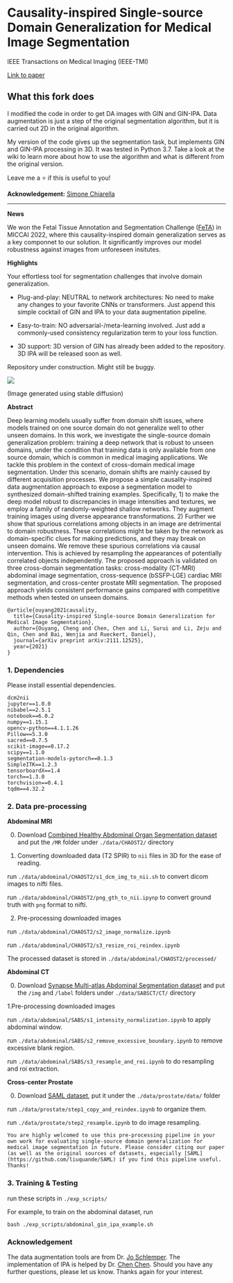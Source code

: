 # Causality-inspired Single-source Domain Generalization for Medical Image Segmentation

IEEE Transactions on Medical Imaging (IEEE-TMI)

[Link to paper](https://ieeexplore.ieee.org/document/9961940)

## What this fork does
I modified the code in order to get DA images with GIN and GIN-IPA. Data augmentation is just a step of the original segmentation algorithm, but it is carried out 2D in the original algorithm.

My version of the code gives up the segmentation task, but implements GIN and GIN-IPA processing in 3D. It was tested in Python 3.7. Take a look at the wiki to learn more about how to use the algorithm and what is different from the original version.

Leave me a :star: if this is useful to you!

**Acknowledgement:** [Simone Chiarella](https://github.com/sim1-99)

---


**News**

We won the Fetal Tissue Annotation and Segmentation Challenge ([FeTA](https://feta.grand-challenge.org/Home/)) in MICCAI 2022, where this causality-inspired domain generalization serves as a key componnet to our solution. It significantly improves our model robustness against images from unforeseen insitutes.

**Highlights**

Your effortless tool for segmentation challenges that involve domain generalization.

- Plug-and-play: NEUTRAL to network architectures: No need to make any changes to your favorite CNNs or transformers. Just append this simple cocktail of GIN and IPA to your data augmentation pipeline.

- Easy-to-train: NO adversarial-/meta-learning involved. Just add a commonly-used consistency regularization term to your loss function.  

- 3D support: 3D version of GIN has already been added to the repository. 3D IPA will be released soon as well.

Repository under construction. Might still be buggy.

![](./stable_diffusion.jpeg)

(Image generated using stable diffusion)

**Abstract**

Deep learning models usually suffer from domain shift issues, where models trained on one source domain do not generalize well to other unseen domains. In this work, we investigate the single-source domain generalization problem: training a deep network that is robust to unseen domains, under the condition that training data is only available from one source domain, which is common in medical imaging applications. We tackle this problem in the context of cross-domain medical image segmentation. Under this scenario, domain shifts are mainly caused by different acquisition processes. We propose a simple causality-inspired data augmentation approach to expose a segmentation model to synthesized domain-shifted training examples. Specifically, 1) to make the deep model robust to discrepancies in image intensities and textures, we employ a family of randomly-weighted shallow networks. They augment training images using diverse appearance transformations. 2) Further we show that spurious correlations among objects in an image are detrimental to domain robustness. These correlations might be taken by the network as domain-specific clues for making predictions, and they may break on unseen domains. We remove these spurious correlations via causal intervention. This is achieved by resampling the appearances of potentially correlated objects independently. The proposed approach is validated on three cross-domain segmentation tasks: cross-modality (CT-MRI) abdominal image segmentation, cross-sequence (bSSFP-LGE) cardiac MRI segmentation, and cross-center prostate MRI segmentation. The proposed approach yields consistent performance gains compared with competitive methods when tested on unseen domains. 


```
@article{ouyang2021causality,
  title={Causality-inspired Single-source Domain Generalization for Medical Image Segmentation},
  author={Ouyang, Cheng and Chen, Chen and Li, Surui and Li, Zeju and Qin, Chen and Bai, Wenjia and Rueckert, Daniel},
  journal={arXiv preprint arXiv:2111.12525},
  year={2021}
}

```


### 1. Dependencies

Please install essential dependencies.

```
dcm2nii
jupyter==1.0.0
nibabel==2.5.1
notebook==6.0.2
numpy==1.15.1
opencv-python==4.1.1.26
Pillow==5.3.0
sacred==0.7.5
scikit-image==0.17.2
scipy==1.1.0
segmentation-models-pytorch==0.1.3
SimpleITK==1.2.3
tensorboardX==1.4
torch==1.3.0
torchvision==0.4.1
tqdm==4.32.2
```

### 2. Data pre-processing 

**Abdominal MRI**

0. Download [Combined Healthy Abdominal Organ Segmentation dataset](https://chaos.grand-challenge.org/) and put the `/MR` folder under `./data/CHAOST2/` directory

1. Converting downloaded data (T2 SPIR) to `nii` files in 3D for the ease of reading.

run `./data/abdominal/CHAOST2/s1_dcm_img_to_nii.sh` to convert dicom images to nifti files.

run `./data/abdominal/CHAOST2/png_gth_to_nii.ipynp` to convert ground truth with `png` format to nifti.

2. Pre-processing downloaded images

run `./data/abdominal/CHAOST2/s2_image_normalize.ipynb`

run `./data/abdominal/CHAOST2/s3_resize_roi_reindex.ipynb`

The processed dataset is stored in `./data/abdominal/CHAOST2/processed/`

**Abdominal CT**

0. Download [Synapse Multi-atlas Abdominal Segmentation dataset](https://www.synapse.org/#!Synapse:syn3193805/wiki/217789) and put the `/img` and `/label` folders under `./data/SABSCT/CT/` directory

1.Pre-processing downloaded images

run `./data/abdominal/SABS/s1_intensity_normalization.ipynb` to apply abdominal window.

run `./data/abdominal/SABS/s2_remove_excessive_boundary.ipynb` to remove excessive blank region. 

run `./data/abdominal/SABS/s3_resample_and_roi.ipynb` to do resampling and roi extraction.


**Cross-center Prostate**

0. Download [SAML dataset](https://github.com/liuquande/SAML), put it under the `./data/prostate/data/` folder

run `./data/prostate/step1_copy_and_reindex.ipynb` to organize them.

run `./data/prostate/step2_resample.ipynb` to do image resampling.

`
You are highly welcomed to use this pre-processing pipeline in your own work for evaluating single-source domain generalization for medical image segmentation in future. Please consider citing our paper (as well as the original sources of datasets, especially [SAML](https://github.com/liuquande/SAML) if you find this pipeline useful. Thanks! 
`

### 3. Training & Testing

run these scripts in `./exp_scripts/`

For example, to train on the abdominal dataset, run

`bash ./exp_scripts/abdominal_gin_ipa_example.sh`

### Acknowledgement

The data augmentation tools are from Dr. [Jo Schlemper](https://github.com/js3611). The implementation of IPA is helped by Dr. [Chen Chen](https://github.com/cherise215/AdvBias). Should you have any further questions, please let us know. Thanks again for your interest.

